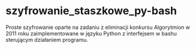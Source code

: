 # szyfrowanie_staszkowe_py-bash
Proste szyfrowanie oparte na zadaniu z eliminacji konkursu Algorytmion w 2011 roku zaimplementowane w języku Python z interfejsem w bashu sterującym działaniem programu.
